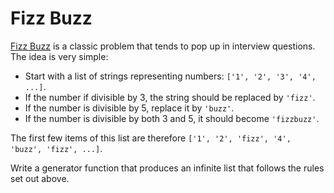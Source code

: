 # Fizz Buzz

[Fizz Buzz](https://en.wikipedia.org/wiki/Fizz_buzz) is a classic problem that tends to pop up in interview questions.
The idea is very simple:

* Start with a list of strings representing numbers: `['1', '2', '3', '4', ...]`.
* If the number if divisible by 3, the string should be replaced by `'fizz'`.
* If the number is divisible by 5, replace it by `'buzz'`.
* If the number is divisible by both 3 and 5, it should become `'fizzbuzz'`.

The first few items of this list are therefore `['1', '2', 'fizz', '4', 'buzz', 'fizz', ...]`.

Write a generator function that produces an infinite list that follows the rules set out above.
